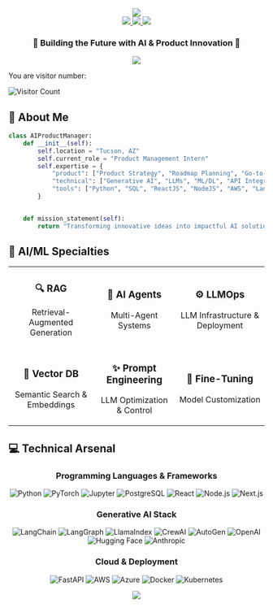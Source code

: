 <div align="center">
  <img src="https://capsule-render.vercel.app/api?type=waving&color=0:3B82F6,100:10B981&height=200&section=header&text=Hrithik%20Koduri&fontSize=50&fontColor=FFFFFF&animation=fadeIn&fontAlignY=40&desc=AI%20Product%20Manager%20|%20Tech%20Innovator&descSize=20&descAlignY=55"/>
</div>

<div align="center">
  <a href="mailto:hrithikkoduri1@gmail.com">
    <img src="https://img.shields.io/badge/Gmail-EA4335.svg?style=for-the-badge&logo=Gmail&logoColor=white"/>
  </a>
  <a href="https://linkedin.com/in/hrithikkoduri">
    <img src="https://img.shields.io/badge/LinkedIn-0A66C2.svg?style=for-the-badge&logo=LinkedIn&logoColor=white"/>
  </a>
  <a href="your-portfolio-link">
    <img src="https://img.shields.io/badge/Portfolio-FF3E00.svg?style=for-the-badge&logo=Safari&logoColor=white"/>
  </a>
</div>

<div align="center">
  <h3>💫 Building the Future with AI & Product Innovation 💫</h3>
</div>

<div align="center">
  <img src="https://readme-typing-svg.demolab.com?font=Fira+Code&size=22&duration=3000&pause=1000&color=3B82F6&center=true&vCenter=true&multiline=true&repeat=false&random=false&width=500&height=100&lines=Turning+Coffee+into+AI+Solutions;One+Model+at+a+Time+☕" />
</div>

You are visitor number:  

<img src="https://profile-counter.glitch.me/riyanshibohra/count.svg" alt="Visitor Count" />

<br/>

## 🚀 About Me

```python
class AIProductManager:
    def __init__(self):
        self.location = "Tucson, AZ"
        self.current_role = "Product Management Intern"
        self.expertise = {
            "product": ["Product Strategy", "Roadmap Planning", "Go-to-Market"],
            "technical": ["Generative AI", "LLMs", "ML/DL", "API Integration"],
            "tools": ["Python", "SQL", "ReactJS", "NodeJS", "AWS", "Langchain"]
        }
        

    def mission_statement(self):
        return "Transforming innovative ideas into impactful AI solutions"
```

## 🤖 AI/ML Specialties

<div align="center">
  <table>
    <tr>
      <td align="center">
        <div>
          <h3>🔍 RAG</h3>
          <p>Retrieval-Augmented Generation</p>
        </div>
      </td>
      <td align="center">
        <div>
          <h3>🤝 AI Agents</h3>
          <p>Multi-Agent Systems</p>
        </div>
      </td>
      <td align="center">
        <div>
          <h3>⚙️ LLMOps</h3>
          <p>LLM Infrastructure & Deployment</p>
        </div>
      </td>
    </tr>
    <tr>
      <td align="center">
        <div>
          <h3>🎯 Vector DB</h3>
          <p>Semantic Search & Embeddings</p>
        </div>
      </td>
      <td align="center">
        <div>
          <h3>✨ Prompt Engineering</h3>
          <p>LLM Optimization & Control</p>
        </div>
      </td>
      <td align="center">
        <div>
          <h3>🧠 Fine-Tuning</h3>
          <p>Model Customization</p>
        </div>
      </td>
    </tr>
  </table>
</div>



## 💻 Technical Arsenal

<div align="center">

### Programming Languages & Frameworks
![Python](https://img.shields.io/badge/Python-3776AB?style=for-the-badge&logo=python&logoColor=white)
![PyTorch](https://img.shields.io/badge/PyTorch-EE4C2C?style=for-the-badge&logo=pytorch&logoColor=white)
![Jupyter](https://img.shields.io/badge/Jupyter-F37626?style=for-the-badge&logo=jupyter&logoColor=white)
![PostgreSQL](https://img.shields.io/badge/PostgreSQL-4479A1?style=for-the-badge&logo=postgresql&logoColor=white)
![React](https://img.shields.io/badge/React-61DAFB?style=for-the-badge&logo=react&logoColor=black)
![Node.js](https://img.shields.io/badge/Node.js-339933?style=for-the-badge&logo=nodedotjs&logoColor=white)
![Next.js](https://img.shields.io/badge/Next.js-000000?style=for-the-badge&logo=nextdotjs&logoColor=white)



### Generative AI Stack
![LangChain](https://img.shields.io/badge/LangChain-121212?style=for-the-badge&logo=chainlink&logoColor=white)
![LangGraph](https://img.shields.io/badge/LangGraph-4B0082?style=for-the-badge&logo=graph&logoColor=white)
![LlamaIndex](https://img.shields.io/badge/LlamaIndex-FF6B6B?style=for-the-badge&logo=meta&logoColor=white)
![CrewAI](https://img.shields.io/badge/CrewAI-00BFFF?style=for-the-badge&logo=robot&logoColor=white)
![AutoGen](https://img.shields.io/badge/AutoGen-9370DB?style=for-the-badge&logo=autoprefixer&logoColor=white)
![OpenAI](https://img.shields.io/badge/OpenAI-412991?style=for-the-badge&logo=openai&logoColor=white)
![Hugging Face](https://img.shields.io/badge/Hugging%20Face-FFD21E?style=for-the-badge&logo=huggingface&logoColor=black)
![Anthropic](https://img.shields.io/badge/Anthropic-000000?style=for-the-badge&logo=anthropic&logoColor=white)


### Cloud & Deployment
![FastAPI](https://img.shields.io/badge/FastAPI-009688?style=for-the-badge&logo=fastapi&logoColor=white)
![AWS](https://img.shields.io/badge/AWS-232F3E?style=for-the-badge&logo=amazon-aws&logoColor=white)
![Azure](https://img.shields.io/badge/Azure-0089D6?style=for-the-badge&logo=microsoft-azure&logoColor=white)
![Docker](https://img.shields.io/badge/Docker-2496ED?style=for-the-badge&logo=docker&logoColor=white)
![Kubernetes](https://img.shields.io/badge/Kubernetes-326CE5?style=for-the-badge&logo=kubernetes&logoColor=white)

</div>


<div align="center">
  <img src="https://capsule-render.vercel.app/api?type=waving&color=0:10B981,100:3B82F6&height=100&section=footer"/>
</div>